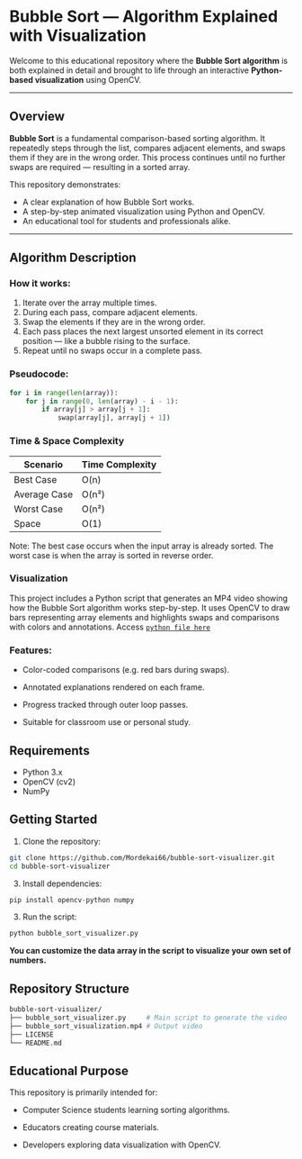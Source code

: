 # Bubble Sort — Algorithm Explained with Visualization

Welcome to this educational repository where the **Bubble Sort algorithm** is both explained in detail and brought to life through an interactive **Python-based visualization** using OpenCV.

---

## Overview

**Bubble Sort** is a fundamental comparison-based sorting algorithm. It repeatedly steps through the list, compares adjacent elements, and swaps them if they are in the wrong order. This process continues until no further swaps are required — resulting in a sorted array.

This repository demonstrates:
- A clear explanation of how Bubble Sort works.
- A step-by-step animated visualization using Python and OpenCV.
- An educational tool for students and professionals alike.

---

## Algorithm Description

### How it works:
1. Iterate over the array multiple times.
2. During each pass, compare adjacent elements.
3. Swap the elements if they are in the wrong order.
4. Each pass places the next largest unsorted element in its correct position — like a bubble rising to the surface.
5. Repeat until no swaps occur in a complete pass.

### Pseudocode:
```python
for i in range(len(array)):
    for j in range(0, len(array) - i - 1):
        if array[j] > array[j + 1]:
            swap(array[j], array[j + 1])
```
### Time & Space Complexity
| Scenario     | Time Complexity |
| ------------ | --------------- |
| Best Case    | O(n)            |
| Average Case | O(n²)           |
| Worst Case   | O(n²)           |
| Space        | O(1)            |


Note: The best case occurs when the input array is already sorted. The worst case is when the array is sorted in reverse order.

### Visualization
This project includes a Python script that generates an MP4 video showing how the Bubble Sort algorithm works step-by-step. It uses OpenCV to draw bars representing array elements and highlights swaps and comparisons with colors and annotations. Access [`python file here`](bubble_sort_visualizer.py)

### Features:
- Color-coded comparisons (e.g. red bars during swaps).

- Annotated explanations rendered on each frame.

- Progress tracked through outer loop passes.

- Suitable for classroom use or personal study.

## Requirements
- Python 3.x
- OpenCV (cv2)
- NumPy

## Getting Started
1. Clone the repository:
```bash
git clone https://github.com/Mordekai66/bubble-sort-visualizer.git
cd bubble-sort-visualizer
```
3. Install dependencies:
```python
pip install opencv-python numpy
```
3. Run the script:
```python
python bubble_sort_visualizer.py
```
**You can customize the data array in the script to visualize your own set of numbers.**

## Repository Structure
```bash
bubble-sort-visualizer/
├── bubble_sort_visualizer.py     # Main script to generate the video
├── bubble_sort_visualization.mp4 # Output video
├── LICENSE
└── README.md              
```
## Educational Purpose
This repository is primarily intended for:

- Computer Science students learning sorting algorithms.

- Educators creating course materials.

- Developers exploring data visualization with OpenCV.
